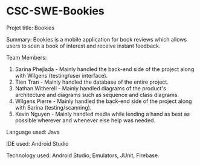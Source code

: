 # CSC-SWE-Bookies

Projet title: Bookies

Summary: Bookies is a mobile application for book reviews which allows users to scan a book of interest and receive instant feedback.

Team Members:
  1. Sarina Phejlada - Mainly handled the back-end side of the project along with Wilgens (testing/user interface).
  2. Tien Tran - Mainly handled the database of the entire project.
  3. Nathan Witherell - Mainly handled diagrams of the product's architecture and diagrams such as sequence and class                diagrams.
  4. Wilgens Pierre - Mainly handled the back-end side of the project along with Sarina (testing/scanning).
  5. Kevin Nguyen - Mainly handled media while lending a hand as best as possible wherever and whenever else help was needed.
  
  
  Language used: Java
  
  IDE used: Android Studio
  
  Technology used: Android Studio, Emulators, JUnit, Firebase.
